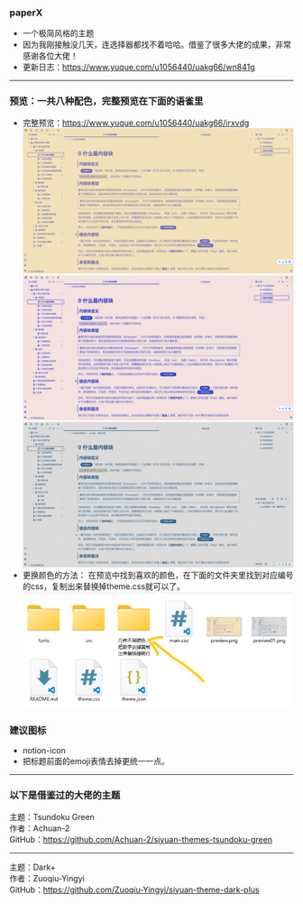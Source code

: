 ### paperX
* 一个极简风格的主题
* 因为我刚接触没几天，连选择器都找不着哈哈。借鉴了很多大佬的成果，非常感谢各位大佬！
* 更新日志：https://www.yuque.com/u1056440/uakg66/wn841g
***
### 预览：一共八种配色，完整预览在下面的语雀里
* 完整预览：https://www.yuque.com/u1056440/uakg66/irxvdg
![preview](./preview.png)
![preview](./preview02.png)
![preview](./preview01.png)
* 更换颜色的方法：
在预览中找到喜欢的颜色，在下面的文件夹里找到对应编号的css，复制出来替换掉theme.css就可以了。
![](./x1.png)
### 建议图标
* notion-icon
* 把标题前面的emoji表情去掉更统一一点。
***
### 以下是借鉴过的大佬的主题 
主题：Tsundoku Green <br>
作者：Achuan-2 <br>
GitHub：https://github.com/Achuan-2/siyuan-themes-tsundoku-green <br>
***
主题：Dark+ <br>
作者：Zuoqiu-Yingyi <br>
GitHub：https://github.com/Zuoqiu-Yingyi/siyuan-theme-dark-plus <br>

